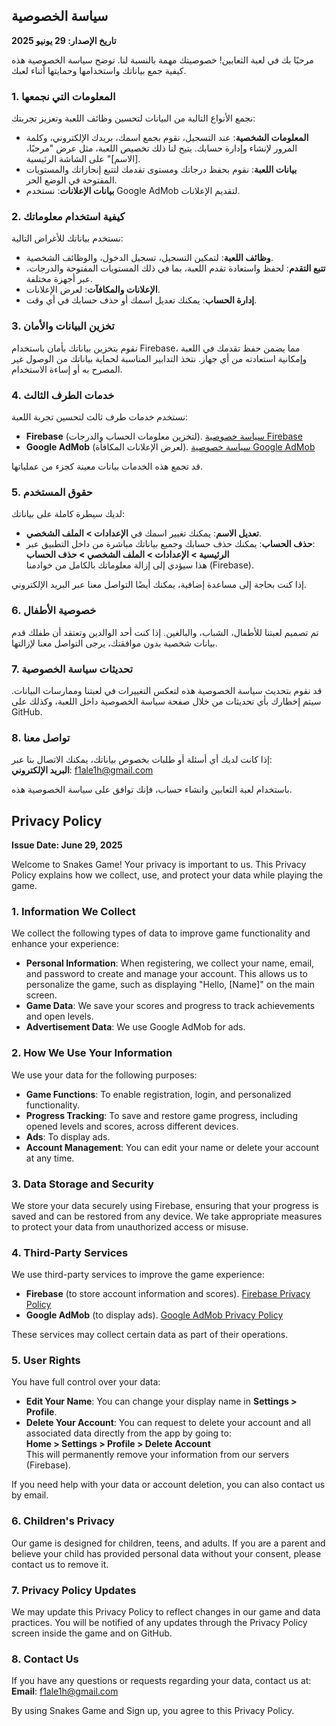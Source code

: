 
## سياسة الخصوصية  
**تاريخ الإصدار: 29 يونيو 2025**

مرحبًا بك في لعبة الثعابين! خصوصيتك مهمة بالنسبة لنا. توضح سياسة الخصوصية هذه كيفية جمع بياناتك واستخدامها وحمايتها أثناء لعبك.

### 1. المعلومات التي نجمعها  
نجمع الأنواع التالية من البيانات لتحسين وظائف اللعبة وتعزيز تجربتك:

- **المعلومات الشخصية**: عند التسجيل، نقوم بجمع اسمك، بريدك الإلكتروني، وكلمة المرور لإنشاء وإدارة حسابك. يتيح لنا ذلك تخصيص اللعبة، مثل عرض "مرحبًا، [الاسم]" على الشاشة الرئيسية.  
- **بيانات اللعبة**: نقوم بحفظ درجاتك ومستوى تقدمك لتتبع إنجازاتك والمستويات المفتوحة في الوضع الحر.  
- **بيانات الإعلانات**: نستخدم Google AdMob لتقديم الإعلانات.

### 2. كيفية استخدام معلوماتك  
نستخدم بياناتك للأغراض التالية:

- **وظائف اللعبة**: لتمكين التسجيل، تسجيل الدخول، والوظائف الشخصية.  
- **تتبع التقدم**: لحفظ واستعادة تقدم اللعبة، بما في ذلك المستويات المفتوحة والدرجات، عبر أجهزة مختلفة.  
- **الإعلانات والمكافآت**: لعرض الإعلانات.  
- **إدارة الحساب**: يمكنك تعديل اسمك أو حذف حسابك في أي وقت.

### 3. تخزين البيانات والأمان  
نقوم بتخزين بياناتك بأمان باستخدام Firebase، مما يضمن حفظ تقدمك في اللعبة وإمكانية استعادته من أي جهاز. نتخذ التدابير المناسبة لحماية بياناتك من الوصول غير المصرح به أو إساءة الاستخدام.

### 4. خدمات الطرف الثالث  
نستخدم خدمات طرف ثالث لتحسين تجربة اللعبة:

- **Firebase** (لتخزين معلومات الحساب والدرجات). [سياسة خصوصية Firebase](https://firebase.google.com/support/privacy)  
- **Google AdMob** (لعرض الإعلانات المكافأة). [سياسة خصوصية Google AdMob](https://policies.google.com/privacy)

قد تجمع هذه الخدمات بيانات معينة كجزء من عملياتها.

### 5. حقوق المستخدم  
لديك سيطرة كاملة على بياناتك:

- **تعديل الاسم**: يمكنك تغيير اسمك في **الإعدادات > الملف الشخصي**.  
- **حذف الحساب**: يمكنك حذف حسابك وجميع بياناتك مباشرة من داخل التطبيق عبر:  
  **الرئيسية > الإعدادات > الملف الشخصي > حذف الحساب**  
  هذا سيؤدي إلى إزالة معلوماتك بالكامل من خوادمنا (Firebase).

إذا كنت بحاجة إلى مساعدة إضافية، يمكنك أيضًا التواصل معنا عبر البريد الإلكتروني.

### 6. خصوصية الأطفال  
تم تصميم لعبتنا للأطفال، الشباب، والبالغين. إذا كنت أحد الوالدين وتعتقد أن طفلك قدم بيانات شخصية بدون موافقتك، يرجى التواصل معنا لإزالتها.

### 7. تحديثات سياسة الخصوصية  
قد نقوم بتحديث سياسة الخصوصية هذه لتعكس التغييرات في لعبتنا وممارسات البيانات. سيتم إخطارك بأي تحديثات من خلال صفحة سياسة الخصوصية داخل اللعبة، وكذلك على GitHub.

### 8. تواصل معنا  
إذا كانت لديك أي أسئلة أو طلبات بخصوص بياناتك، يمكنك الاتصال بنا عبر:  
**البريد الإلكتروني**: f1ale1h@gmail.com

باستخدام لعبة الثعابين وانشاء حساب، فإنك توافق على سياسة الخصوصية هذه.


## Privacy Policy  
**Issue Date: June 29, 2025**

Welcome to Snakes Game! Your privacy is important to us. This Privacy Policy explains how we collect, use, and protect your data while playing the game.

### 1. Information We Collect  
We collect the following types of data to improve game functionality and enhance your experience:

- **Personal Information**: When registering, we collect your name, email, and password to create and manage your account. This allows us to personalize the game, such as displaying "Hello, [Name]" on the main screen.  
- **Game Data**: We save your scores and progress to track achievements and open levels.  
- **Advertisement Data**: We use Google AdMob for ads.

### 2. How We Use Your Information  
We use your data for the following purposes:

- **Game Functions**: To enable registration, login, and personalized functionality.  
- **Progress Tracking**: To save and restore game progress, including opened levels and scores, across different devices.  
- **Ads**: To display ads.  
- **Account Management**: You can edit your name or delete your account at any time.

### 3. Data Storage and Security  
We store your data securely using Firebase, ensuring that your progress is saved and can be restored from any device. We take appropriate measures to protect your data from unauthorized access or misuse.

### 4. Third-Party Services  
We use third-party services to improve the game experience:

- **Firebase** (to store account information and scores). [Firebase Privacy Policy](https://firebase.google.com/support/privacy)  
- **Google AdMob** (to display ads). [Google AdMob Privacy Policy](https://policies.google.com/privacy)

These services may collect certain data as part of their operations.

### 5. User Rights  
You have full control over your data:

- **Edit Your Name**: You can change your display name in **Settings > Profile**.  
- **Delete Your Account**: You can request to delete your account and all associated data directly from the app by going to:  
  **Home > Settings > Profile > Delete Account**  
  This will permanently remove your information from our servers (Firebase).

If you need help with your data or account deletion, you can also contact us by email.

### 6. Children's Privacy  
Our game is designed for children, teens, and adults. If you are a parent and believe your child has provided personal data without your consent, please contact us to remove it.

### 7. Privacy Policy Updates  
We may update this Privacy Policy to reflect changes in our game and data practices. You will be notified of any updates through the Privacy Policy screen inside the game and on GitHub.

### 8. Contact Us  
If you have any questions or requests regarding your data, contact us at:  
**Email**: f1ale1h@gmail.com

By using Snakes Game and Sign up, you agree to this Privacy Policy.
